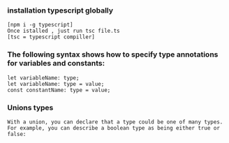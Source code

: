 ### installation typescript globally

    [npm i -g typescript] 
    Once istalled , just run tsc file.ts
    [tsc = typescript compiller]


### The following syntax shows how to specify type annotations for variables and constants:
    let variableName: type;
    let variableName: type = value;
    const constantName: type = value;

### Unions types
    With a union, you can declare that a type could be one of many types. For example, you can describe a boolean type as being either true or false: